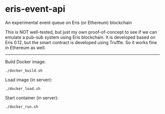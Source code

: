 # eris-event-api
An experimental event queue on Eris (or Ethereum) blockchain

This is NOT well-tested, but just my own proof-of-concept to see if we can emulate a pub-sub system using Eris blockchain.
It is developed based on Eris 0.12, but the smart contract is developed using Truffle. So it works fine in Ethereum as well.

---
Build Docker image:

`./docker_build.sh`

Load image (in server):

`./docker_load.sh`

Start container (in server):

`./docker_run.sh`
